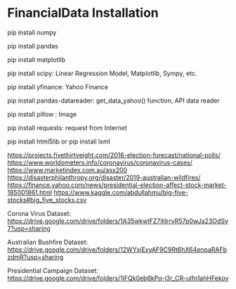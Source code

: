 # FinancialData Installation

pip install numpy

pip install pandas

pip install matplotlib

pip install scipy: Linear Regression Model, Matplotlib, Sympy, etc.

pip install yfinance: Yahoo Finance

pip install pandas-datareader: get_data_yahoo() function, API data reader

pip install pillow : Image

pip install requests: request from Internet

pip install html5lib or pip install lxml

https://projects.fivethirtyeight.com/2016-election-forecast/national-polls/
https://www.worldometers.info/coronavirus/coronavirus-cases/
https://www.marketindex.com.au/asx200
https://disasterphilanthropy.org/disaster/2019-australian-wildfires/
https://finance.yahoo.com/news/presidential-election-affect-stock-market-185001861.html
https://www.kaggle.com/abdullahmu/big-five-stocks#big_five_stocks.csv
      
Corona Virus Dataset: 
https://drive.google.com/drive/folders/1A35wkwlFZ7iIjlrrvR57p0wJa23OdSv7?usp=sharing

Australian Bushfire Dataset:
https://drive.google.com/drive/folders/12WYxjExyAF9C9Rt6hX64enpaRAFbzdmR?usp=sharing

Presidential Campaign Dataset:
https://drive.google.com/drive/folders/1jFQk0eb6kPq-j3r_CR-uIfn1ahHFekov
